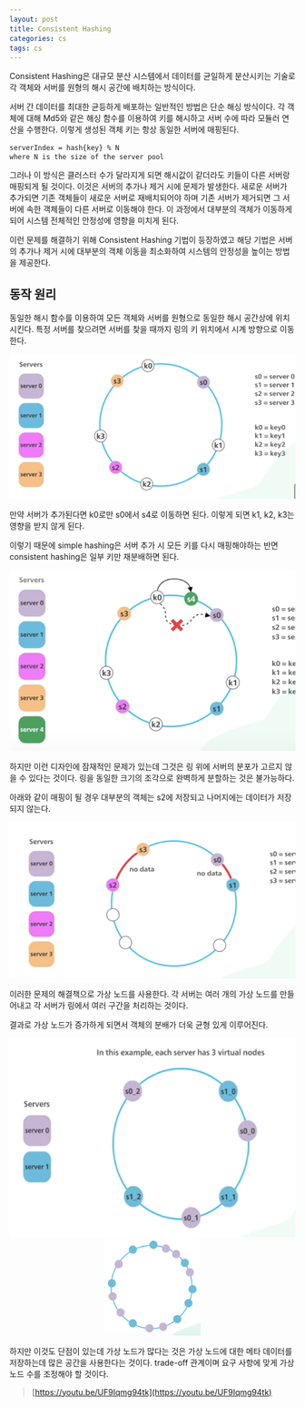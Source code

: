 ```yaml
---
layout: post
title: Consistent Hashing
categories: cs
tags: cs
---
```


Consistent Hashing은 대규모 분산 시스템에서 데이터를 균일하게 분산시키는 기술로 각 객체와 서버를 원형의 해시 공간에 배치하는 방식이다.

서버 간 데이터를 최대한 균등하게 배포하는 일반적인 방법은 단순 해싱 방식이다. 각 객체에 대해 Md5와 같은 해싱 함수를 이용하여 키를 해시하고 서버 수에 따라 모듈러 연산을 수행한다. 이렇게 생성된 객체 키는 항상 동일한 서버에 매핑된다.

```
serverIndex = hash{key} % N
where N is the size of the server pool
```

그러나 이 방식은 클러스터 수가 달라지게 되면 해시값이 같더라도 키들이 다른 서버랑 매핑되게 될 것이다. 이것은 서버의 추가나 제거 시에 문제가 발생한다. 새로운 서버가 추가되면 기존 객체들이 새로운 서버로 재배치되어야 하며 기존 서버가 제거되면 그 서버에 속한 객체들이 다른 서버로 이동해야 한다. 이 과정에서 대부분의 객체가 이동하게 되어 시스템 전체적인 안정성에 영향을 미치게 된다.

이런 문제를 해결하기 위해 Consistent Hashing 기법이 등장하였고 해당 기법은 서버의 추가나 제거 시에 대부분의 객체 이동을 최소화하여 시스템의 안정성을 높이는 방법을 제공한다.

## 동작 원리

동일한 해시 함수를 이용하여 모든 객체와 서버를 원형으로 동일한 해시 공간상에 위치시킨다. 특정 서버를 찾으려면 서버를 찾을 때까지 링의 키 위치에서 시계 방향으로 이동한다.

![consistent-hashing1](/assets/postImages/ConsistentHashing/consistent-hashing1.png)

만약 서버가 추가된다면 k0로만 s0에서 s4로 이동하면 된다. 이렇게 되면 k1, k2, k3는 영향을 받지 않게 된다.

이렇기 때문에 simple hashing은 서버 추가 시 모든 키를 다시 매핑해야하는 반면 consistent hashing은 일부 키만 재분배하면 된다.

![consistent-hashing2](/assets/postImages/ConsistentHashing/consistent-hashing2.png)

하지만 이런 디자인에 잠재적인 문제가 있는데 그것은 링 위에 서버의 분포가 고르지 않을 수 있다는 것이다. 링을 동일한 크기의 조각으로 완벽하게 분할하는 것은 불가능하다.

아래와 같이 매핑이 될 경우 대부분의 객체는 s2에 저장되고 나머지에는 데이터가 저장되지 않는다.

![consistent-hashing3](/assets/postImages/ConsistentHashing/consistent-hashing3.png)

이러한 문제의 해결책으로 가상 노드를 사용한다. 각 서버는 여러 개의 가상 노드를 만들어내고 각 서버가 링에서 여러 구간을 처리하는 것이다.

결과로 가상 노드가 증가하게 되면서 객체의 분배가 더욱 균형 있게 이루어진다.

<p align="center">
    <img src="/assets/postImages/ConsistentHashing/consistent-hashing4.png" width="550" height="350">
    <img src="/assets/postImages/ConsistentHashing/consistent-hashing5.png" width="170" height="170">
</p>

하지만 이것도 단점이 있는데 가상 노드가 많다는 것은 가상 노드에 대한 메타 데이터를 저장하는데 많은 공간을 사용한다는 것이다. trade-off 관계이며 요구 사항에 맞게 가상 노드 수를 조정해야 할 것이다.

> [https://youtu.be/UF9Iqmg94tk](https://youtu.be/UF9Iqmg94tk)